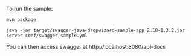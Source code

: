 To run the sample:

```
mvn package

java -jar target/swagger-java-dropwizard-sample-app_2.10-1.3.2.jar server conf/swagger-sample.yml 

```

You can then access swagger at http://localhost:8080/api-docs
